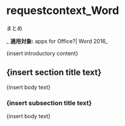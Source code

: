 
# requestcontext_Word
まとめ

 _ **適用対象:** apps for Office?| Word 2016_

{insert introductory content}

## {insert section title text}

{insert body text}


### {insert subsection title text}

{insert body text}

